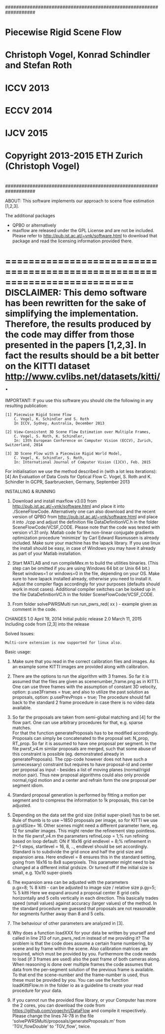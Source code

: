 ###################################################################
#                                                                 #
#                 Piecewise Rigid Scene Flow                      #
#      Christoph Vogel, Konrad Schindler and Stefan Roth          #
#                          ICCV 2013                              #
#                          ECCV 2014                              #
#                          IJCV 2015                              #
#                                                                 #
#            Copyright 2013-2015 ETH Zurich (Christoph Vogel)     #
#                                                                 #
###################################################################



ABOUT:
This software implements our approach to scene flow estimation [1,2,3].


The additional packages
 - QPBO
 or alternatively
 - maxflow
are released under the GPL License and are not be included.
Please refer to http://pub.ist.ac.at/~vnk/software.html to download that 
package and read the licensing information provided there.



==========================================================================
DISCLAIMER:
This demo software has been rewritten for the sake of simplifying the
implementation. Therefore, the results produced by the code may differ
from those presented in the papers [1,2,3].
In fact the results should be a bit better on the KITTI dataset http://www.cvlibs.net/datasets/kitti/.
==========================================================================


IMPORTANT:
If you use this software you should cite the following in any resulting publication:

    [1] Piecewise Rigid Scene Flow
        C. Vogel, K. Schindler and S. Roth
        In ICCV, Sydney, Australia, December 2013
		
    [2] View-Consistent 3D Scene Flow Estimation over Multiple Frames, 
		C. Vogel, S. Roth, K. Schindler, 
		In: 13th European Conference on Computer Vision (ECCV), Zurich, Switzerland, 2014

    [3] 3D Scene Flow with a Piecewise Rigid World Model, 
	    C. Vogel, K. Schindler, S. Roth, 
    	In: International Journal of Computer Vision (IJCV), Feb. 2015
	
For initialisation we use the method described in (with a lot less iterations):
    [4] An Evaluation of Data Costs for Optical Flow
        C. Vogel, S. Roth and K. Schindler
        In GCPR, Saarbruecken, Germany, September 2013


INSTALLING & RUNNING

1.	Download and install maxflow v3.03 from 
	http://pub.ist.ac.at/~vnk/software.html 
	and place it into ./SceneFlowCode.
	Alternatively one can also download and the recent version of QPBO 
	from http://pub.ist.ac.at/~vnk/software.html
	and place it into ./cpp
	and adjust the definition file DataDefinitionVC.h in the folder
	SceneFlowCode/VCSF_CODE.
	Please note that the code was tested with version v1.31 only. 
	Matlab code for the non-linear conjugate gradients optimization 
	procedure 'minimize' by Carl Edward Rasmussen is already included. 
	Make sure your machine has the lapack library. If you use linux
	the install should be easy, in case of Windows you may have it 
	already as part of your Matlab installation. 
	
	
2.	Start MATLAB and run compileMex.m to build the utilities binaries.
	(This step can be omitted if you are using Windows 64 bit or Unix 64 bit.)
	Reset windows=1 or windows=0 in the file, depending on your OS.
	Make sure to have lapack installed already, otherwise you need to 
	install it. 
	Adjust the compiler flags accordingly for your purposes 
	(defaults should work in most cases). 
	Additional compiler switches can be looked up in the file 
	DataDefinitionVC.h in the folder SceneFlowCode/VCSF_CODE.

	
3.	From folder solvePWRSMulti run run_pwrs_red( xx ) - 
	example given as comment in the code.

	
CHANGES
	1.0		April 19, 2014	Initial public release
	2.0		March 11, 2015	Including code from [2,3] into the release
	

Solved Issues:	

	Multi-core extension is now supported for linux also. 
	
Basic usage:

1.	Make sure that you read in the correct calibration files and images.
	As an example some KITTI images are provided along with calibration.

2. 	There are the options to run the algorithm with 3 frames. 
	So far it is assumed that the files are given as scenenumber_frame.png 
	as in KITTI. One can use three frames with the assumption of constant 
	3D velocity, 
	option: 
	p.use3Frames   = true; 
	and also to utilize the past solution as proposals, option:
	p.usePrevProps = true; 
	The procedure should fall back to the standard 2 frame procedure in 
	case there is no video data available.

3. 	So far the proposals are taken from semi-global matching and [4] for the 
	flow part.
	One can use arbitrary procedures for that, e.g. sparse matches.   
	For that the function generateProposals has to be modified accordingly.
	Proposals can simply be concatenated to the proposal set: N_prop, RT_prop.
	So far it is assumed to have one proposal per segment.
	In the file pwrsf_v4.m similar proposals are merged, such that some 
	abuse of this constraint is possible (eg. demonstrated already in 
	generateProposals).
	The cpp-code however does not have such a (unnecessary) constraint but requires
	to have proposal-id and center per proposal as input - besides a list of moving 
	planes (normal/rigid motion pair). 
	Thus new proposal algorithms could also only provide normal,rigid motion and 
	a center and refrain form the one proposal per segment idiom.
   
4. 	Standard proposal generation is performed by fitting a motion per segment 
	and to compress the information to 1k proposals, this can be adjusted.
   
5. 	Depending on the data set the grid size (initial super-pixel) has to be set.
	Rule of thumb is to use ~1850 proposals per image, so for KITTI we use
	p.gridSize= 16. 
	Other scenes might need a different parameter here, eg. 12 for 
	smaller images. This might render the refinement step pointless.
	In the file pwrsf_v4.m the parameters 
	refineLoop = 1;% run refining based on loop default: ON  if 16x16 grid
	endlevel   = 8;% refinement in 2^-1 steps, startlevel = 16, 8, .., 
	endlevel should be set accordingly.
	Standard is to subdivide the grid once and half the grid size and 
	expansion area. Here endlevel = 8 ensures this in the standard setting, 
	going from 16x16 to 8x8 superpixels. 
	This parameter might need to be changed at a different initial gridsize.
	Or turned off if the initial size is small, e.g. 10x10 super-pixels
   
6.	The expansion area can be adjusted with the parameters   
	p.gx=8; % 8 kitti - can be adjusted to image size / relative size
	p.gy=5; % 5 kitti
	Here we expand around a proposal center 8 grid cells horizontally and 5
	cells vertically in each direction. This basically trades speed (small values)
	against accuracy (larger values) of the method. 
	In the standard procedure we guessed that proposals are not reasonable for 
	segments further away than 8 and 5 cells.

7.	The behaviour of other parameters are analyzed in [3].  

8.	Why does a function loadXXX for your data be written by yourself and called
	in line 213 of run_pwrs_red.m instead of me providing it?
	The problem is that the code does assume a certain frame numbering, by scene
	and by frame within the scene. Also calibration matrices are required, which 
	must be provided by you. Furthermore the code needs to load 
	(if 3 frames are used) also the past frame of both cameras along. 
	When reasoning is done over multiple frames the code assumes that data from 
	the per-segment solution of the previous frame is available. 
	To that end the scene-number and the frame-number is used, 
	thus these must be provided by you. You can use the function loadKittiFlow.m 
	in the folder io as a guideline to create your read procedure for your data. 
	
9.	If you cannot run the provided flow library, or your Computer has more the 2 
	cores, you can download the code from https://github.com/vogechri/DataFlow 
	and compile it respectively. 
	Please change the lines 74-78 in the file 
	'solvePWRSMulti/proposals/generateProposals.m' 
	from 'TGV_flowDouble' to 'TGV_flow', twice.
	